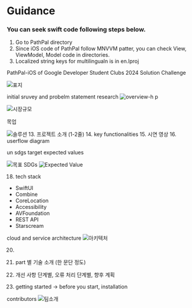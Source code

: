 # Guidance

### You can seek swift code following steps below.
1. Go to PathPal directory
2. Since iOS code of PathPal follow MNVVM patter, you can check View, ViewModel, Model code in directories.
3. Localized string keys for multilingualn is in en.lproj






PathPal-iOS of Google Developer Student Clubs 2024 Solution Challenge



![표지](https://github.com/GDSC-PathPal/PathPal-iOS/assets/97840728/c0897eb3-76b4-4145-91e6-e64981cac42b)


initial sruvey and probelm statement research
![overview-h p](https://github.com/GDSC-PathPal/PathPal-iOS/assets/97840728/b27cca0e-4dd1-4b9d-9bfb-c18c1550e2b9)

![시장규모](https://github.com/GDSC-PathPal/PathPal-iOS/assets/97840728/058ff0c3-7a7f-4945-af70-c81cfd6412f4)

  
목업

![솔루션](https://github.com/GDSC-PathPal/PathPal-iOS/assets/97840728/0c62f68c-5103-4307-9538-d6c7058bd95a)
13. 프로젝트 소개 (1-2줄)
14. key functionalities
15. 시연 영상
16. userflow diagram

un sdgs target
expected values

![목표 SDGs](https://github.com/GDSC-PathPal/PathPal-iOS/assets/97840728/7dcf1db8-e8b7-4331-b721-7306610d9791)
![Expected Value](https://github.com/GDSC-PathPal/PathPal-iOS/assets/97840728/ac3d99ca-ed99-4a66-9f29-7f5f4bd05f44)



18. tech stack
- SwiftUI
- Combine
- CoreLocation
- Accessibility
- AVFoundation
- REST API
- Starscream


cloud and service architecture
![아키텍처](https://github.com/GDSC-PathPal/PathPal-iOS/assets/97840728/d00535c9-c243-412f-9117-fe5d283bcf83)

20. 
21. part 별 기술 소개 (한 문단 정도)
22. 개선 사항 단계별, 오류 처리 단계별, 향후 계획

23. getting started -> before you start, installation

contributors
![팀소개](https://github.com/GDSC-PathPal/PathPal-iOS/assets/97840728/5f24f0a9-4191-4aa0-a322-177c8c6af0c9)


